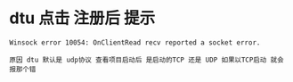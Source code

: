 

#  dtu 点击 注册后 提示 
    Winsock error 10054: OnClientRead recv reported a socket error.  
    
    原因 dtu 默认是 udp协议 查看项目启动后 是启动的TCP 还是 UDP 如果以TCP启动 就会报那个错

 